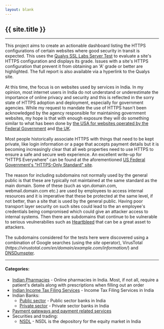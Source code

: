 ```yaml
---
layout: blank
---
```

<div>
	<h2>{{ site.title }}</h2>
</div>
<hr>
<div>
	This project aims to create an actionable dashboard listing the HTTPS configurations of certain websites where good security in transit is expected.
	This uses the <a href="https://www.ssllabs.com/ssltest/index.html">Qualys SSL Labs Server Test</a> to evaluate a site's HTTPS configuration and displays its grade. Issues with a site's HTTPS configuration that
	prevent it from obtaining an 'A' grade or better are highlighted. The full report is also available via a hyperlink to the Qualys site.
	<br><br>
	At this time, the focus is on websites used by services in India. In my opinion, most internet users in India do not understand or underestimate the importance of online privacy and security and this is reflected
	in the sorry state of HTTPS adoption and deployment, especially for government agencies. While my request to mandate the use of HTTPS hasn't been acknowledged by the agency responsible for
	maintaining government websites, my hope is that with enough exposure they will do something similar to what has been done by <a href="https://https.cio.gov/">the USA for websites operated by the Federal Government</a> and <a href="https://www.ncsc.gov.uk/guidance/tls-external-facing-services">the UK</a>.
	<br><br>
	Most people historically associate HTTPS with things that need to be kept private, like login information or a page that accepts payment details but it is becoming increasingly clear that all web properties need to use HTTPS to ensure a safe and secure web experience. An excellent write-up for "HTTPS Everywhere" can be found at the aforementioned <a href="https://https.cio.gov/everything/">US Federal Government's
	"HTTPS-Only Standard" site</a>.
	<br><br>
	The reason for including subdomains not normally used by the general public is that these are typically not maintained at the same standard as the main domain. Some of these (such as vpn.domain.com, 
	webmail.domain.com etc.) are used by employees to access internal resources and it is imperative that these be protected at the same level, if not better, than a site that is used by the general public.
	Having poor transport layer security on such sites could lead to the an employee's credentials being compromised which could give an attacker access to internal systems. Then there are subdomains that continue to
	be vulnerable to serious veulnerabilies such as <a href="https://en.wikipedia.org/wiki/Heartbleed">Heartbleed</a> that can be a great asset to attackers.
	<br><br>
	The subdomains considered for the tests here were discovered using a combination of Google searches (using the <i>site</i> operator), VirusTotal
	(<i>https://virustotal.com/en/domain/example.com/information/</i>) and <a href="https://dnsdumpster.com/">DNSDumspter</a>.
</div>
<hr>
<div>
	<h4>Categories:</h4>
	<ul>
		<li><a href="./reports/indianPharmacies">Indian Pharmacies</a> - Online pharmacies in India. Most, if not all, require a patient's details along with prescriptions when filling out an order</li>
		<li><a href="./reports/indianIncomeTaxFilingServices">Indian Income Tax Filing Services</a> - Income Tax Filing Services in India</li>
		<li>Indian Banks:
			<ul>
				<li><a href="./reports/indianBanksPublicSector">Public sector</a> - Public sector banks in India</li>
				<li><a href="./reports/indianBanksPrivateSector">Private sector</a> - Private sector banks in India</li>
			</ul>
		</li>
		<li><a href="./reports/indianPaymentServices">Payment gateways and payment related services</a></li>
		<li>Securities and trading:
			<ul>
				<li><a href="./reports/nsdl">NSDL</a> - NSDL is the depository for the equity market in India</li>
			</ul>
		</li>
	</ul>
</div>